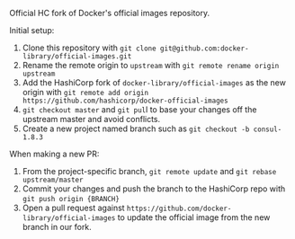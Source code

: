 Official HC fork of Docker's official images repository.

Initial setup:

1. Clone this repository with `git clone git@github.com:docker-library/official-images.git`
2. Rename the remote origin to `upstream` with `git remote rename origin upstream`
3. Add the HashiCorp fork of `docker-library/official-images` as the new origin 
with `git remote add origin https://github.com/hashicorp/docker-official-images`
4. `git checkout master` and `git pul`l to base your changes off the upstream master and avoid conflicts.
5. Create a new project named branch such as `git checkout -b consul-1.8.3`

When making a new PR:

1. From the project-specific branch, `git remote update` and `git rebase upstream/master`
2. Commit your changes and push the branch to the HashiCorp repo with `git push origin {BRANCH}`
3. Open a pull request against `https://github.com/docker-library/official-images` to update 
the official image from the new branch in our fork.
